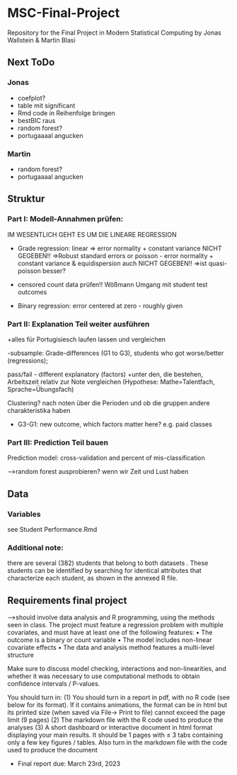 # MSC-Final-Project
Repository for the Final Project in Modern Statistical Computing by Jonas Wallstein &amp; Martin Blasi

## Next ToDo
### Jonas
- coefplot?
- table mit significant
- Rmd code in Reihenfolge bringen
- bestBIC raus
- random forest?
- portugaaaal angucken

### Martin
- random forest?
- portugaaaal angucken

## Struktur
### Part I: Modell-Annahmen prüfen: 
IM WESENTLICH GEHT ES UM DIE LINEARE REGRESSION

- Grade regression: linear => error normality + constant variance NICHT GEGEBEN!!
=>Robust standard errors
or poisson - error normality + constant variance & equidispersion auch NICHT GEGEBEN!!
=>ist quasi-poisson besser?

+ censored count data prüfen!! Wößmann Umgang mit student test outcomes

- Binary regression: error centered at zero - roughly given

### Part II: Explanation Teil weiter ausführen
+alles für Portugisiesch laufen lassen und vergleichen

-subsample: Grade-differences (G1 to G3), students who got worse/better (regressions);

pass/fail - different explanatory (factors)
+unter den, die bestehen, Arbeitszeit relativ zur Note vergleichen (Hypothese: Mathe=Talentfach, Sprache=Übungsfach)

Clustering? nach noten über die Perioden und ob die gruppen andere charakteristika haben
- G3-G1: new outcome, which factors matter here? e.g. paid classes

### Part III: Prediction Teil bauen
Prediction model: cross-validation and percent of mis-classification

-->random forest ausprobieren? wenn wir Zeit und Lust haben

## Data
### Variables
see Student Performance.Rmd

### Additional note: 
there are several (382) students that belong to both datasets . 
These students can be identified by searching for identical attributes that characterize each student, as shown in the annexed R file.

## Requirements final project 
-->should involve data analysis and R programming, using the methods seen in class. 
The project must feature a regression problem with multiple covariates, and must have at least one of the following features: 
• The outcome is a binary or count variable 
• The model includes non-linear covariate effects 
• The data and analysis method features a multi-level structure 

Make sure to discuss model checking, interactions and non-linearities, and whether it was necessary to use computational methods to obtain confidence intervals / P-values. 

You should turn in: 
(1) You should turn in a report in pdf, with no R code (see below for its format). If it contains animations, the format can be in html but its printed size (when saved via File-> Print to file) cannot exceed the page limit (9 pages)
(2) The markdown file with the R code used to produce the analyses 
(3) A short dashboard or interactive document in html format displaying your main results. It should be 1 pages with ≤ 3 tabs containing only a few key figures / tables. Also turn in the markdown file with the code used to produce the document 

- Final report due: March 23rd, 2023 
